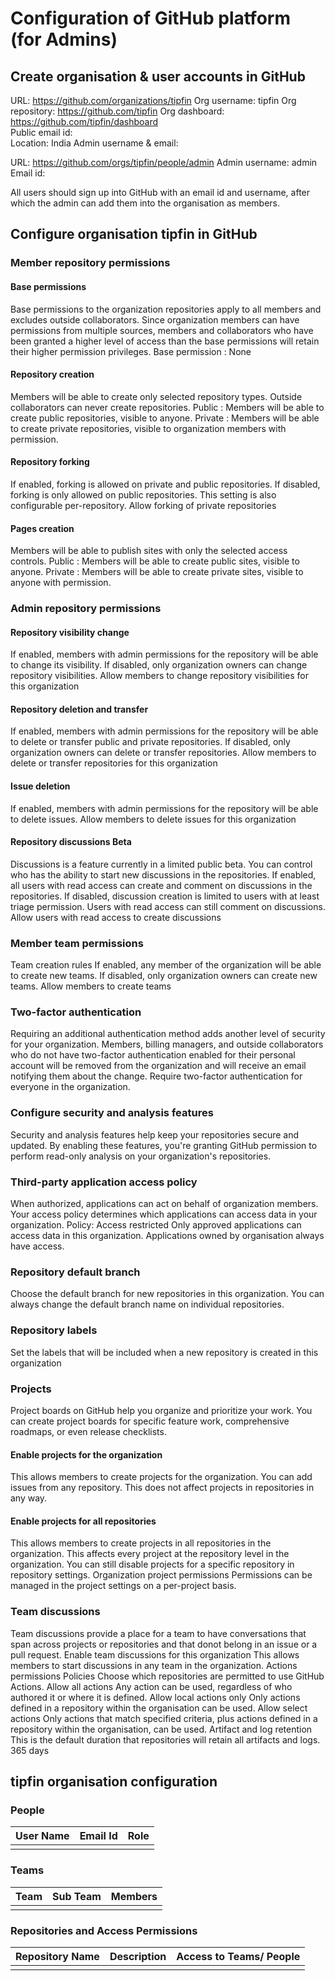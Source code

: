 # Configuration of GitHub platform (for Admins)

## Create organisation & user accounts in GitHub
URL: https://github.com/organizations/tipfin 
Org username: tipfin
Org repository: https://github.com/tipfin
Org dashboard: https://github.com/tipfin/dashboard  
Public email id:  
Location: India
Admin username & email:  

URL: https://github.com/orgs/tipfin/people/admin
Admin username: admin
Email id: 

All users should sign up into GitHub with an email id and username, after which the admin can add them into the organisation as members. 

## Configure organisation tipfin in GitHub
### Member repository permissions
#### Base permissions
Base permissions to the organization repositories apply to all members and excludes outside collaborators. Since organization members can have permissions from multiple sources, members and collaborators who have been granted a higher level of access than the base permissions will retain their higher permission privileges.
Base permission : None 

#### Repository creation
Members will be able to create only selected repository types. Outside collaborators can never create repositories. 
Public : Members will be able to create public repositories, visible to anyone. 
Private : Members will be able to create private repositories, visible to organization members with permission.

#### Repository forking
If enabled, forking is allowed on private and public repositories. If disabled, forking is only allowed on public repositories. This setting is also configurable per-repository. 
Allow forking of private repositories 

#### Pages creation
Members will be able to publish sites with only the selected access controls. 
Public : Members will be able to create public sites, visible to anyone. 
Private : Members will be able to create private sites, visible to anyone with permission.

### Admin repository permissions
#### Repository visibility change
If enabled, members with admin permissions for the repository will be able to change its visibility. If disabled, only organization owners can change repository visibilities. 
Allow members to change repository visibilities for this organization 

#### Repository deletion and transfer
If enabled, members with admin permissions for the repository will be able to delete or transfer public and private repositories. If disabled, only organization owners can delete or transfer repositories. 
Allow members to delete or transfer repositories for this organization 

#### Issue deletion
If enabled, members with admin permissions for the repository will be able to delete issues. 
Allow members to delete issues for this organization 

#### Repository discussions Beta 
Discussions is a feature currently in a limited public beta. You can control who has the ability to start new discussions in the repositories. If enabled, all users with read access can create and comment on discussions in the repositories. If disabled, discussion creation is limited to users with at least triage permission. Users with read access can still comment on discussions. 
Allow users with read access to create discussions 

### Member team permissions
Team creation rules
If enabled, any member of the organization will be able to create new teams. If disabled, only organization owners can create new teams. 
Allow members to create teams 

### Two-factor authentication
Requiring an additional authentication method adds another level of security for your organization. Members, billing managers, and outside collaborators who do not have two-factor authentication enabled for their personal account will be removed from the organization and will receive an email notifying them about the change. 
Require two-factor authentication for everyone in the organization. 

### Configure security and analysis features
Security and analysis features help keep your repositories secure and updated. By enabling these features, you're granting GitHub permission to perform read-only analysis on your organization's repositories. 

### Third-party application access policy
When authorized, applications can act on behalf of organization members. Your access policy determines which applications can access data in your organization.
Policy: Access restricted 
Only approved applications can access data in this organization. Applications owned by organisation always have access. 

### Repository default branch
Choose the default branch for new repositories in this organization. You can always change the default branch name on individual repositories. 

### Repository labels
Set the labels that will be included when a new repository is created in this organization

### Projects
Project boards on GitHub help you organize and prioritize your work. You can create project boards for specific feature work, comprehensive roadmaps, or even release checklists. 
#### Enable projects for the organization 
This allows members to create projects for the organization. You can add issues from any repository. This does not affect projects in repositories in any way. 
#### Enable projects for all repositories 
This allows members to create projects in all repositories in the organization. This affects every project at the repository level in the organization. You can still disable projects for a specific repository in repository settings. 
Organization project permissions
Permissions can be managed in the project settings on a per-project basis.

### Team discussions
Team discussions provide a place for a team to have conversations that span across projects or repositories and that donot belong in an issue or a pull request. 
Enable team discussions for this organization 
This allows members to start discussions in any team in the organization. 
Actions permissions
Policies
Choose which repositories are permitted to use GitHub Actions. 
Allow all actions 
Any action can be used, regardless of who authored it or where it is defined. 
Allow local actions only 
Only actions defined in a repository within the organisation can be used.
Allow select actions 
Only actions that match specified criteria, plus actions defined in a repository within the organisation, can be used. 
Artifact and log retention
This is the default duration that repositories will retain all artifacts and logs. 
365 days

## tipfin organisation configuration

### People
| User Name | Email Id | Role |
| :-------: | :------: | :--: |
|           |          |      |

### Teams
| Team | Sub Team | Members |
| :--: | :------: | :-----: |
|      |          |         |

### Repositories and Access Permissions

| Repository Name | Description | Access to Teams/ People |
| :-------------: | :---------: | :---------------------: |
|                 |             |                         |



